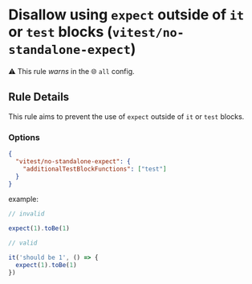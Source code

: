 # Disallow using `expect` outside of `it` or `test` blocks (`vitest/no-standalone-expect`)

⚠️ This rule _warns_ in the 🌐 `all` config.

<!-- end auto-generated rule header -->

## Rule Details

This rule aims to prevent the use of `expect` outside of `it` or `test` blocks.

### Options

```json
{
  "vitest/no-standalone-expect": {
	"additionalTestBlockFunctions": ["test"]
  }
}
```

example:

```js
// invalid

expect(1).toBe(1)

// valid

it('should be 1', () => {
  expect(1).toBe(1)
})
```
